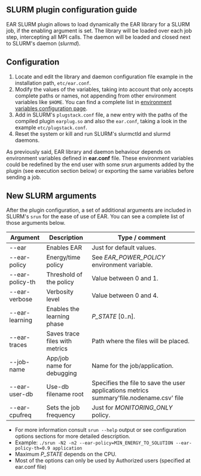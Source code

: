 SLURM plugin configuration guide
--------------------------------
EAR SLURM plugin allows to load dynamically the EAR library for a SLURM job, if the enabling argument is set. The library will be loaded over each job step, intercepting all MPI calls. The daemon will be loaded and closed next to SLURM's daemon (*slurmd*).

Configuration
-------------
1) Locate and edit the library and daemon configuration file example in the installation path, `etc/ear.conf`.
2) Modify the values of the variables, taking into account that only accepts complete paths or names, not appending from other environment variables like `$HOME`. You can find a complete list in [environment variables configuration page](https://github.com/BarcelonaSupercomputingCenter/EAR/blob/development/etc/README.md).
1) Add in SLURM's `plugstack.conf` file, a new entry with the paths of the compiled plugin `earplug.so` and also the `ear.conf`, taking a look in the example `etc/plugstack.conf`.
3) Reset the system or kill and run SLURM's slurmctld and slurmd daemons.

As previously said, EAR library and daemon behaviour depends on environment variables defined in **ear.conf** file. These environment variables could be redefined by the end user with some *srun* arguments added by the plugin (see execution section below) or exporting the same variables before sending a job.

New SLURM arguments
-------------------
After the plugin configuration, a set of additional arguments are included in SLURM's `srun` for the ease of use of EAR. You can see a complete list of those arguments below.

| Argument               | Description                    | Type / comment                                              |
| ---------------------- | ------------------------------ | ----------------------------------------------------------- |
| --ear                  | Enables EAR                    | Just for default values.                                    |
| --ear-policy           | Energy/time policy             | See *EAR_POWER_POLICY* environment variable.                |
| --ear-policy-th        | Threshold of the policy        | Value between 0 and 1.                                      |
| --ear-verbose          | Verbosity level                | Value between 0 and 4.                                      |
| --ear-learning         | Enables the learning phase     | *P_STATE* [0..n].                                           |
| --ear-traces           | Saves trace files with metrics | Path where the files will be placed.                        |
| --job-name             | App/job name for debugging     | Name for the job/application.                               |
| --ear-user-db			 | Use-db filename root			  | Specifies the file to save the user applications metrics summary'file.nodename.csv' file  |
| --ear-cpufreq          | Sets the job frequency         | Just for *MONITORING_ONLY* policy.                          |

* For more information consult `srun --help` output or see configuration options sections for more detailed description.
* Example: `./srun -N2 -n2 --ear-policy=MIN_ENERGY_TO_SOLUTION --ear-policy-th=0.9 application`
* Maximum *P_STATE* depends on the CPU.
* Most of the options can only be used by Authorized users (specified at ear.conf file)
